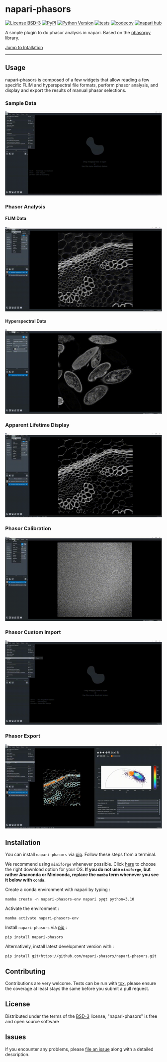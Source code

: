 # napari-phasors

[![License BSD-3](https://img.shields.io/pypi/l/napari-phasors.svg?color=green)](https://github.com/napari-phasors/napari-phasors/raw/main/LICENSE)
[![PyPI](https://img.shields.io/pypi/v/napari-phasors.svg?color=green)](https://pypi.org/project/napari-phasors)
[![Python Version](https://img.shields.io/pypi/pyversions/napari-phasors.svg?color=green)](https://python.org)
[![tests](https://github.com/napari-phasors/napari-phasors/workflows/tests/badge.svg)](https://github.com/napari-phasors/napari-phasors/actions)
[![codecov](https://codecov.io/gh/napari-phasors/napari-phasors/branch/main/graph/badge.svg)](https://codecov.io/gh/napari-phasors/napari-phasors)
[![napari hub](https://img.shields.io/endpoint?url=https://api.napari-hub.org/shields/napari-phasors)](https://napari-hub.org/plugins/napari-phasors)

A simple plugin to do phasor analysis in napari. Based on the [phasorpy](https://www.phasorpy.org/) library.

[Jump to Intallation](#installation)

----------------------------------

<!--
Don't miss the full getting started guide to set up your new package:
https://github.com/napari/cookiecutter-napari-plugin#getting-started

and review the napari docs for plugin developers:
https://napari.org/stable/plugins/index.html
-->

## Usage

napari-phasors is composed of a few widgets that allow reading a few specific FLIM and hyperspectral file formats, perform phasor analysis, and display and export the results of manual phasor selections.

### Sample Data

![sample_data](https://github.com/napari-phasors/napari-phasors/raw/main/gifs/sample_data.gif)

### Phasor Analysis

#### FLIM Data

![phasors_flim](https://github.com/napari-phasors/napari-phasors/raw/main/gifs/phasors_flim.gif)

#### Hyperspectral Data

![phasors_hyperspectral](https://github.com/napari-phasors/napari-phasors/raw/main/gifs/phasors_hyperspectral.gif)

### Apparent Lifetime Display

![lifetimes](https://github.com/napari-phasors/napari-phasors/raw/main/gifs/lifetimes.gif)

### Phasor Calibration

![calibration](https://github.com/napari-phasors/napari-phasors/raw/main/gifs/calibration.gif)

### Phasor Custom Import

![custom_import](https://github.com/napari-phasors/napari-phasors/raw/main/gifs/custom_import.gif)

### Phasor Export

![export_phasors](https://github.com/napari-phasors/napari-phasors/raw/main/gifs/export_phasors.gif)

## Installation

You can install `napari-phasors` via [pip]. Follow these steps from a terminal.

We recommend using `miniforge` whenever possible. Click [here](https://github.com/conda-forge/miniforge?tab=readme-ov-file#miniforge) to choose the right download option for your OS.
**If you do not use `miniforge`, but rather Anaconda or Miniconda, replace the `mamba` term whenever you see it below with `conda`.**

Create a conda environment with napari by typing :

    mamba create -n napari-phasors-env napari pyqt python=3.10
    
Activate the environment :

    mamba activate napari-phasors-env

Install `napari-phasors` via [pip] :

    pip install napari-phasors

Alternatively, install latest development version with :

    pip install git+https://github.com/napari-phasors/napari-phasors.git

## Contributing

Contributions are very welcome. Tests can be run with [tox], please ensure
the coverage at least stays the same before you submit a pull request.

## License

Distributed under the terms of the [BSD-3] license,
"napari-phasors" is free and open source software

## Issues

If you encounter any problems, please [file an issue] along with a detailed description.

[napari]: https://github.com/napari/napari
[Cookiecutter]: https://github.com/audreyr/cookiecutter
[@napari]: https://github.com/napari
[MIT]: http://opensource.org/licenses/MIT
[BSD-3]: http://opensource.org/licenses/BSD-3-Clause
[GNU GPL v3.0]: http://www.gnu.org/licenses/gpl-3.0.txt
[GNU LGPL v3.0]: http://www.gnu.org/licenses/lgpl-3.0.txt
[Apache Software License 2.0]: http://www.apache.org/licenses/LICENSE-2.0
[Mozilla Public License 2.0]: https://www.mozilla.org/media/MPL/2.0/index.txt
[cookiecutter-napari-plugin]: https://github.com/napari/cookiecutter-napari-plugin

[file an issue]: https://github.com/napari-phasors/napari-phasors/issues

[napari]: https://github.com/napari/napari
[tox]: https://tox.readthedocs.io/en/latest/
[pip]: https://pypi.org/project/pip/
[PyPI]: https://pypi.org/
